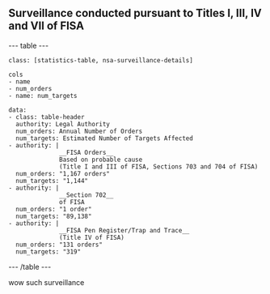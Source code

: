 ## Surveillance conducted pursuant to Titles I, III, IV and VII of FISA

--- table ---

    class: [statistics-table, nsa-surveillance-details]

    cols
    - name
    - num_orders
    - name: num_targets

    data:
    - class: table-header
      authority: Legal Authority
      num_orders: Annual Number of Orders
      num_targets: Estimated Number of Targets Affected
    - authority: |
                  __FISA Orders__
                  Based on probable cause
                  (Title I and III of FISA, Sections 703 and 704 of FISA)
      num_orders: "1,167 orders"
      num_targets: "1,144"
    - authority: |
                  __Section 702__
                  of FISA
      num_orders: "1 order"
      num_targets: "89,138"
    - authority: |
                  __FISA Pen Register/Trap and Trace__
                  (Title IV of FISA)
      num_orders: "131 orders"
      num_targets: "319"

--- /table ---

wow such surveillance
